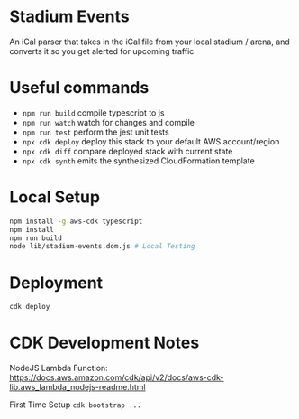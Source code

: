# Stadium Events
An iCal parser that takes in the iCal file from your local stadium / arena, and converts it so you get alerted for upcoming traffic

# Useful commands

* `npm run build`   compile typescript to js
* `npm run watch`   watch for changes and compile
* `npm run test`    perform the jest unit tests
* `npx cdk deploy`  deploy this stack to your default AWS account/region
* `npx cdk diff`    compare deployed stack with current state
* `npx cdk synth`   emits the synthesized CloudFormation template

# Local Setup

```bash
npm install -g aws-cdk typescript
npm install
npm run build
node lib/stadium-events.dom.js # Local Testing
```

# Deployment

```bash
cdk deploy
```

# CDK Development Notes

NodeJS Lambda Function: https://docs.aws.amazon.com/cdk/api/v2/docs/aws-cdk-lib.aws_lambda_nodejs-readme.html

First Time Setup `cdk bootstrap ...`
